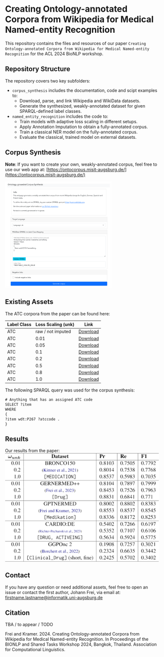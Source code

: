 # Creating Ontology-annotated Corpora from Wikipedia for Medical Named-entity Recognition

This repository contains the files and resources of our paper `Creating Ontology-annotated Corpora from Wikipedia for Medical Named-entity Recognition` for the ACL 2024 BioNLP workshop.

## Repository Structure
The repository covers two key subfolders:
- `corpus_synthesis` includes the documentation, code and scipt examples to:
  * Download, parse, and link Wikipedia and WikiData datasets.
  * Generate the synthesized, weakly-annotated dataset for given SPARQL-defined label classes.
- `named_entity_recognition` includes the code to:
  * Train models with adaptive loss scaling in different setups.
  * Apply Annotation Imputation to obtain a fully-annotated corpus.
  * Train a classical NER model on the fully-annotated corpus.
  * Evaluate the classical, trained model on external datasets.

## Corpus Synthesis
**Note**: If you want to create your own, weakly-annotated corpus, feel free to use our web app at: [https://ontocorpus.misit-augsburg.de/](https://ontocorpus.misit-augsburg.de/)

<kbd><img src="https://github.com/frankkramer-lab/WikiOntoNERCorpus/blob/main/assets/OntoCorpus_Screenshot.png" width="350"></kbd>

## Existing Assets
The ATC corpora from the paper can be found here:

| Label Class | Loss Scaling (unk) | Link                                                                                        |
|-------------|--------------------|---------------------------------------------------------------------------------------------|
| ATC         | raw / not imputed  | [Download](https://myweb.rz.uni-augsburg.de/~freijoha/WikiOntoNERCorpus/ATC/ATC_raw.jsonl)  |
| ATC         | 0.01               | [Download](https://myweb.rz.uni-augsburg.de/~freijoha/WikiOntoNERCorpus/ATC/ATC_0.01.jsonl) |
| ATC         | 0.05               | [Download](https://myweb.rz.uni-augsburg.de/~freijoha/WikiOntoNERCorpus/ATC/ATC_0.05.jsonl) |
| ATC         | 0.1                | [Download](https://myweb.rz.uni-augsburg.de/~freijoha/WikiOntoNERCorpus/ATC/ATC_0.1.jsonl)  |
| ATC         | 0.2                | [Download](https://myweb.rz.uni-augsburg.de/~freijoha/WikiOntoNERCorpus/ATC/ATC_0.2.jsonl)  |
| ATC         | 0.5                | [Download](https://myweb.rz.uni-augsburg.de/~freijoha/WikiOntoNERCorpus/ATC/ATC_0.5.jsonl)  |
| ATC         | 0.8                | [Download](https://myweb.rz.uni-augsburg.de/~freijoha/WikiOntoNERCorpus/ATC/ATC_0.8.jsonl)  |
| ATC         | 1.0                | [Download](https://myweb.rz.uni-augsburg.de/~freijoha/WikiOntoNERCorpus/ATC/ATC_1.0.jsonl)  |

The following SPARQL query was used for the corpus synthesis:
```
# Anything that has an assigned ATC code
SELECT ?item
WHERE
{
?item wdt:P267 ?atccode .
}
```

## Results
Our results from the paper:\
<kbd><img src="https://github.com/frankkramer-lab/WikiOntoNERCorpus/blob/main/assets/results.png" width="600"></kbd>

## Contact
If you have any question or need additional assets, feel free to open an issue or contact the first author, Johann Frei, via email at: firstname.lastname@informatik.uni-augsburg.de

## Citation
TBA / to appear / TODO

Frei and Kramer. 2024. Creating Ontology-annotated Corpora from Wikipedia for Medical Named-entity Recognition. In Proceedings of the BIONLP and Shared Tasks Workshop 2024, Bangkok, Thailand. Association for Computational Linguistics.
